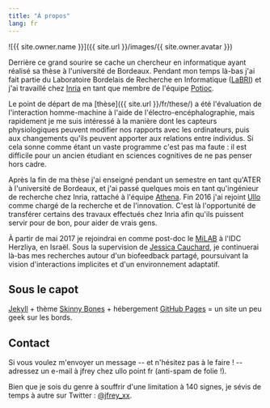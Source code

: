 ```yaml
---
title: "À propos"
lang: fr
---
```


![{{ site.owner.name }}]({{ site.url }}/images/{{ site.owner.avatar }})

Derrière ce grand sourire se cache un chercheur en informatique ayant réalisé sa thèse à l'université de Bordeaux. Pendant mon temps là-bas j'ai fait partie du Laboratoire Bordelais de Recherche en Informatique ([LaBRI](http://www.labri.fr)) et j'ai travaillé chez [Inria](http://www.inria.fr/) en tant que membre de l'équipe [Potioc](https://team.inria.fr/potioc/fr/).

Le point de départ de ma [thèse]({{ site.url }}/fr/these/) a été l'évaluation de l'interaction homme-machine à l'aide de l'électro-encéphalographie, mais rapidement je me suis intéressé à la manière dont les capteurs physiologiques peuvent modifier nos rapports avec les ordinateurs, puis aux changements qu'ils peuvent apporter aux relations entre individus. Si cela sonne comme étant un vaste programme c'est pas ma faute : il est difficile pour un ancien étudiant en sciences cognitives de ne pas penser hors cadre.

Après la fin de ma thèse j'ai enseigné pendant un semestre en tant qu'ATER à l'université de Bordeaux, et j'ai passé quelques mois en tant qu'ingénieur de recherche chez Inria, rattaché à l'équipe [Athena](https://team.inria.fr/athena/fr/). Fin 2016 j'ai rejoint [Ullo](http://ullo.fr) comme chargé de la recherche et de l'innovation. C'est là l'opportunité de transférer certains des travaux effectués chez Inria afin qu'ils puissent servir pour de bon, pour aider de vrais gens.

À partir de mai 2017 je rejoindrai en comme post-doc le [MiLAB](http://milab.idc.ac.il/) à l'IDC Herzliya, en Israël. Sous la supervision de [Jessica Cauchard](http://www.jessicacauchard.com/), je continuerai là-bas mes recherches autour d'un biofeedback partagé, poursuivant la vision d'interactions implicites et d'un environnement adaptatif.

## Sous le capot

[Jekyll](http://jekyllrb.com) + thème [Skinny Bones](http://mademistakes.com) + hébergement [GitHub Pages](https://pages.github.com/) = un site un peu geek sur les bords.

## Contact

Si vous voulez m'envoyer un message -- et n'hésitez pas à le faire ! -- adressez un e-mail à jfrey chez ullo point fr (anti-spam de folie !).

Bien que je sois du genre à souffrir d'une limitation à 140 signes, je sévis de temps à autre sur Twitter : [@jfrey_xx](https://twitter.com/jfrey_xx).
